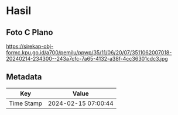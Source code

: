 # Hasil

## Foto C Plano

https://sirekap-obj-formc.kpu.go.id/a700/pemilu/ppwp/35/11/06/20/07/3511062007018-20240214-234300--243a7cfc-7a65-4132-a38f-4cc36301cdc3.jpg


## Metadata

| Key        | Value               |
| ---------- | ------------------- |
| Time Stamp | 2024-02-15 07:00:44 |



